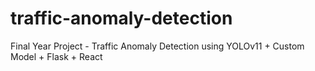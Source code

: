 # traffic-anomaly-detection
Final Year Project - Traffic Anomaly Detection using YOLOv11 + Custom Model + Flask + React
